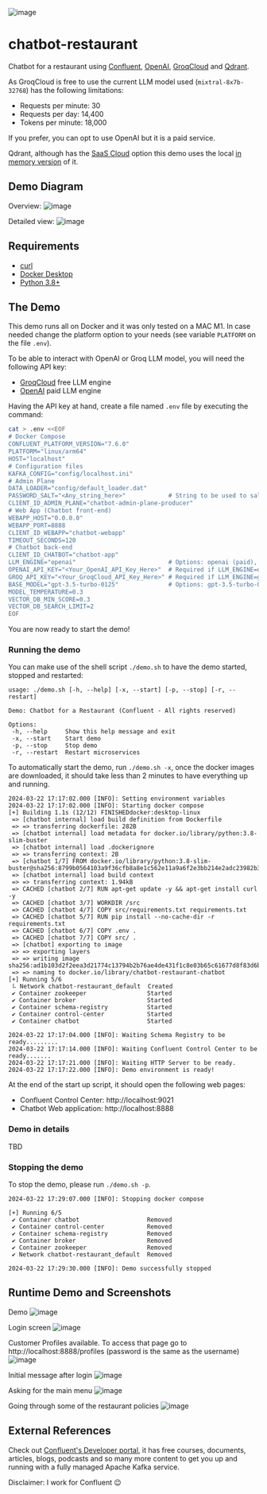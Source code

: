 ![image](docs/logo.png)

# chatbot-restaurant
Chatbot for a restaurant using [Confluent](https://www.confluent.io/lp/confluent-kafka), [OpenAI](https://openai.com/), [GroqCloud](https://console.groq.com) and [Qdrant](https://qdrant.tech/).

As GroqCloud is free to use the current LLM model used (`mixtral-8x7b-32768`) has the following limitations:
- Requests per minute: 30
- Requests per day: 14,400
- Tokens per minute: 18,000

If you prefer, you can opt to use OpenAI but it is a paid service.

Qdrant, although has the [SaaS Cloud](https://qdrant.tech/documentation/cloud/) option this demo uses the local [in memory version](https://github.com/qdrant/qdrant-client) of it.

## Demo Diagram
Overview:
![image](docs/demo_diagram.png)

Detailed view:
![image](docs/demo_diagram_details.png)

## Requirements
- [curl](https://curl.se/)
- [Docker Desktop](https://www.docker.com/products/docker-desktop/)
- [Python 3.8+](https://www.python.org/)

## The Demo
This demo runs all on Docker and it was only tested on a MAC M1. In case needed change the platform option to your needs (see variable `PLATFORM` on the file `.env`).

To be able to interact with OpenAI or Groq LLM model, you will need the following API key:
* [GroqCloud](https://console.groq.com) free LLM engine
* [OpenAI](https://platform.openai.com/docs/quickstart/account-setup) paid LLM engine

Having the API key at hand, create a file named `.env` file by executing the command:
```bash
cat > .env <<EOF
# Docker Compose
CONFLUENT_PLATFORM_VERSION="7.6.0"
PLATFORM="linux/arm64"
HOST="localhost"
# Configuration files
KAFKA_CONFIG="config/localhost.ini"
# Admin Plane
DATA_LOADER="config/default_loader.dat"
PASSWORD_SALT="<Any_string_here>"            # String to be used to salt hash passwords
CLIENT_ID_ADMIN_PLANE="chatbot-admin-plane-producer"
# Web App (Chatbot front-end)
WEBAPP_HOST="0.0.0.0"
WEBAPP_PORT=8888
CLIENT_ID_WEBAPP="chatbot-webapp"
TIMEOUT_SECONDS=120
# Chatbot back-end
CLIENT_ID_CHATBOT="chatbot-app"
LLM_ENGINE="openai"                          # Options: openai (paid), groq (free)
OPENAI_API_KEY="<Your_OpenAI_API_Key_Here>"  # Required if LLM_ENGINE=openai (Get the API Key here: https://platform.openai.com/docs/quickstart/account-setup)
GROQ_API_KEY="<Your_GroqCloud_API_Key_Here>" # Required if LLM_ENGINE=groq (Get the API Key here: https://console.groq.com)
BASE_MODEL="gpt-3.5-turbo-0125"              # Options: gpt-3.5-turbo-0125 (if LLM_ENGINE=openai), mixtral-8x7b-32768 (if LLM_ENGINE=groq)
MODEL_TEMPERATURE=0.3
VECTOR_DB_MIN_SCORE=0.3
VECTOR_DB_SEARCH_LIMIT=2
EOF
```

You are now ready to start the demo!

### Running the demo
You can make use of the shell script `./demo.sh` to have the demo started, stopped and restarted:
```
usage: ./demo.sh [-h, --help] [-x, --start] [-p, --stop] [-r, --restart]

Demo: Chatbot for a Restaurant (Confluent - All rights reserved)

Options:
 -h, --help     Show this help message and exit
 -x, --start    Start demo
 -p, --stop     Stop demo
 -r, --restart  Restart microservices
```

To automatically start the demo, run `./demo.sh -x`, once the docker images are downloaded, it should take less than 2 minutes to have everything up and running.
```
2024-03-22 17:17:02.000 [INFO]: Setting environment variables
2024-03-22 17:17:02.000 [INFO]: Starting docker compose
[+] Building 1.1s (12/12) FINISHEDdocker:desktop-linux
 => [chatbot internal] load build definition from Dockerfile
 => => transferring dockerfile: 282B
 => [chatbot internal] load metadata for docker.io/library/python:3.8-slim-buster
 => [chatbot internal] load .dockerignore
 => => transferring context: 2B
 => [chatbot 1/7] FROM docker.io/library/python:3.8-slim-buster@sha256:8799b0564103a9f36cfb8a8e1c562e11a9a6f2e3bb214e2adc23982b36a04511
 => [chatbot internal] load build context
 => => transferring context: 1.94kB
 => CACHED [chatbot 2/7] RUN apt-get update -y && apt-get install curl -y
 => CACHED [chatbot 3/7] WORKDIR /src
 => CACHED [chatbot 4/7] COPY src/requirements.txt requirements.txt
 => CACHED [chatbot 5/7] RUN pip install --no-cache-dir -r requirements.txt
 => CACHED [chatbot 6/7] COPY .env .
 => CACHED [chatbot 7/7] COPY src/ .
 => [chatbot] exporting to image
 => => exporting layers
 => => writing image sha256:ad1b103d2f2eea3d21774c13794b2b76ae4de431f1c8e03b65c61677d8f83d6b
 => => naming to docker.io/library/chatbot-restaurant-chatbot
[+] Running 5/6
 ⠧ Network chatbot-restaurant_default  Created
 ✔ Container zookeeper                 Started
 ✔ Container broker                    Started
 ✔ Container schema-registry           Started
 ✔ Container control-center            Started
 ✔ Container chatbot                   Started

2024-03-22 17:17:04.000 [INFO]: Waiting Schema Registry to be ready.........
2024-03-22 17:17:14.000 [INFO]: Waiting Confluent Control Center to be ready.......
2024-03-22 17:17:21.000 [INFO]: Waiting HTTP Server to be ready.
2024-03-22 17:17:22.000 [INFO]: Demo environment is ready!
```

At the end of the start up script, it should open the following web pages:
 - Confluent Control Center: http://localhost:9021
 - Chatbot Web application: http://localhost:8888

### Demo in details
TBD

### Stopping the demo
To stop the demo, please run `./demo.sh -p`.

```
2024-03-22 17:29:07.000 [INFO]: Stopping docker compose

[+] Running 6/5
 ✔ Container chatbot                   Removed
 ✔ Container control-center            Removed
 ✔ Container schema-registry           Removed
 ✔ Container broker                    Removed
 ✔ Container zookeeper                 Removed
 ✔ Network chatbot-restaurant_default  Removed

2024-03-22 17:29:30.000 [INFO]: Demo successfully stopped
```

## Runtime Demo and Screenshots
Demo
![image](docs/demo.gif)

Login screen
![image](docs/login.png)

Customer Profiles available. To access that page go to http://localhost:8888/profiles (password is the same as the username)
![image](docs/profiles.png)

Initial message after login
![image](docs/initial_message.png)

Asking for the main menu
![image](docs/main_menu.png)

Going through some of the restaurant policies
![image](docs/policies.png)

## External References
Check out [Confluent's Developer portal](https://developer.confluent.io), it has free courses, documents, articles, blogs, podcasts and so many more content to get you up and running with a fully managed Apache Kafka service.

Disclaimer: I work for Confluent :wink: